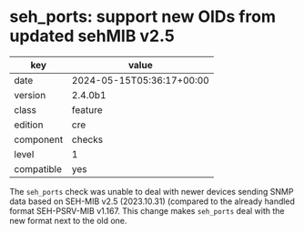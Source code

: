 [//]: # (werk v2)
# seh_ports: support new OIDs from updated sehMIB v2.5

key        | value
---------- | ---
date       | 2024-05-15T05:36:17+00:00
version    | 2.4.0b1
class      | feature
edition    | cre
component  | checks
level      | 1
compatible | yes

The `seh_ports` check was unable to deal with newer devices sending SNMP data based on
SEH-MIB v2.5 (2023.10.31) (compared to the already handled format SEH-PSRV-MIB v1.167.
This change makes `seh_ports` deal with the new format next to the old one.
